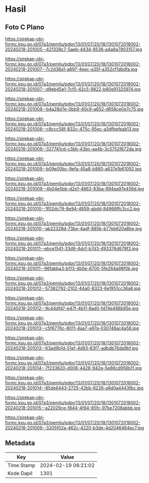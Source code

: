 # Hasil

## Foto C Plano

https://sirekap-obj-formc.kpu.go.id/07a3/pemilu/pdpr/13/01/07/20/18/1301072018002-20240218-201005--421339c7-5aeb-4434-8536-a4a9a7903157.jpg

https://sirekap-obj-formc.kpu.go.id/07a3/pemilu/pdpr/13/01/07/20/18/1301072018002-20240218-201007--7c2d38a1-a897-4eec-a35f-a352cf1dbdfa.jpg

https://sirekap-obj-formc.kpu.go.id/07a3/pemilu/pdpr/13/01/07/20/18/1301072018002-20240218-201007--d9eb45e1-7cf5-42c5-9822-b80e91325974.jpg

https://sirekap-obj-formc.kpu.go.id/07a3/pemilu/pdpr/13/01/07/20/18/1301072018002-20240218-201008--b4a28d7e-0bb9-40c9-a652-d658ce0e7c75.jpg

https://sirekap-obj-formc.kpu.go.id/07a3/pemilu/pdpr/13/01/07/20/18/1301072018002-20240218-201008--c8ccc58f-832c-475c-95ec-a3dfbefeab13.jpg

https://sirekap-obj-formc.kpu.go.id/07a3/pemilu/pdpr/13/01/07/20/18/1301072018002-20240218-201009--327741cd-c3bb-43bc-aa4b-3c5752f672da.jpg

https://sirekap-obj-formc.kpu.go.id/07a3/pemilu/pdpr/13/01/07/20/18/1301072018002-20240218-201009--b09e00bc-9efa-45a8-b880-a637e1b61092.jpg

https://sirekap-obj-formc.kpu.go.id/07a3/pemilu/pdpr/13/01/07/20/18/1301072018002-20240218-201009--4b04e5bb-d2e1-4863-83ba-994ea97e456d.jpg

https://sirekap-obj-formc.kpu.go.id/07a3/pemilu/pdpr/13/01/07/20/18/1301072018002-20240218-201010--1f02dc79-8e94-4859-abdd-84966ffc3cc2.jpg

https://sirekap-obj-formc.kpu.go.id/07a3/pemilu/pdpr/13/01/07/20/18/1301072018002-20240218-201010--ab22328d-73be-4adf-885b-b77eb620a8be.jpg

https://sirekap-obj-formc.kpu.go.id/07a3/pemilu/pdpr/13/01/07/20/18/1301072018002-20240218-201011--ebce1541-33d9-4dcf-b7d3-493376d679f3.jpg

https://sirekap-obj-formc.kpu.go.id/07a3/pemilu/pdpr/13/01/07/20/18/1301072018002-20240218-201011--96fabba3-b113-4b0e-8700-5fe264a98f0b.jpg

https://sirekap-obj-formc.kpu.go.id/07a3/pemilu/pdpr/13/01/07/20/18/1301072018002-20240218-201012--57382792-2102-44a0-8323-6e1951cc36a6.jpg

https://sirekap-obj-formc.kpu.go.id/07a3/pemilu/pdpr/13/01/07/20/18/1301072018002-20240218-201012--9c44dfd7-e47f-4b11-8ad0-fd74e488b95e.jpg

https://sirekap-obj-formc.kpu.go.id/07a3/pemilu/pdpr/13/01/07/20/18/1301072018002-20240218-201013--c5f6776c-8011-4aa7-a97a-030746ac4a58.jpg

https://sirekap-obj-formc.kpu.go.id/07a3/pemilu/pdpr/13/01/07/20/18/1301072018002-20240218-201013--63ad9b1d-51ef-4d93-83f7-adbdb76da9bf.jpg

https://sirekap-obj-formc.kpu.go.id/07a3/pemilu/pdpr/13/01/07/20/18/1301072018002-20240218-201014--7f233620-d008-4428-942e-5e86cd956b11.jpg

https://sirekap-obj-formc.kpu.go.id/07a3/pemilu/pdpr/13/01/07/20/18/1301072018002-20240218-201014--85de6443-2725-42bb-8226-a9d0a4443fbc.jpg

https://sirekap-obj-formc.kpu.go.id/07a3/pemilu/pdpr/13/01/07/20/18/1301072018002-20240218-201015--a22029ce-f844-4f84-85fc-97be7208abbb.jpg

https://sirekap-obj-formc.kpu.go.id/07a3/pemilu/pdpr/13/01/07/20/18/1301072018002-20240218-201006--3205f02a-462c-4220-b3de-4d2046464ec7.jpg


## Metadata

| Key        | Value               |
| ---------- | ------------------- |
| Time Stamp | 2024-02-19 06:21:02 |
| Kode Dapil | 1301                |



